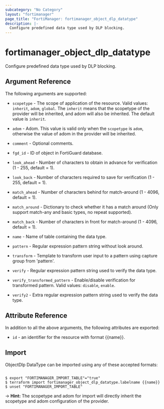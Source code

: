 ```yaml
---
subcategory: "No Category"
layout: "fortimanager"
page_title: "FortiManager: fortimanager_object_dlp_datatype"
description: |-
  Configure predefined data type used by DLP blocking.
---
```


# fortimanager_object_dlp_datatype
Configure predefined data type used by DLP blocking.

## Argument Reference


The following arguments are supported:

* `scopetype` - The scope of application of the resource. Valid values: `inherit`, `adom`, `global`. The `inherit` means that the scopetype of the provider will be inherited, and adom will also be inherited. The default value is `inherit`.
* `adom` - Adom. This value is valid only when the `scopetype` is `adom`, otherwise the value of adom in the provider will be inherited.

* `comment` - Optional comments.
* `fgd_id` - ID of object in FortiGuard database.
* `look_ahead` - Number of characters to obtain in advance for verification (1 - 255, default = 1).
* `look_back` - Number of characters required to save for verification (1 - 255, default = 1).
* `match_ahead` - Number of characters behind for match-around (1 - 4096, default = 1).
* `match_around` - Dictionary to check whether it has a match around (Only support match-any and basic types, no repeat supported).
* `match_back` - Number of characters in front for match-around (1 - 4096, default = 1).
* `name` - Name of table containing the data type.
* `pattern` - Regular expression pattern string without look around.
* `transform` - Template to transform user input to a pattern using capture group from 'pattern'.
* `verify` - Regular expression pattern string used to verify the data type.
* `verify_transformed_pattern` - Enable/disable verification for transformed pattern. Valid values: `disable`, `enable`.

* `verify2` - Extra regular expression pattern string used to verify the data type.


## Attribute Reference

In addition to all the above arguments, the following attributes are exported:
* `id` - an identifier for the resource with format {{name}}.

## Import

ObjectDlp DataType can be imported using any of these accepted formats:
```

$ export "FORTIMANAGER_IMPORT_TABLE"="true"
$ terraform import fortimanager_object_dlp_datatype.labelname {{name}}
$ unset "FORTIMANAGER_IMPORT_TABLE"
```
-> **Hint:** The scopetype and adom for import will directly inherit the scopetype and adom configuration of the provider.
